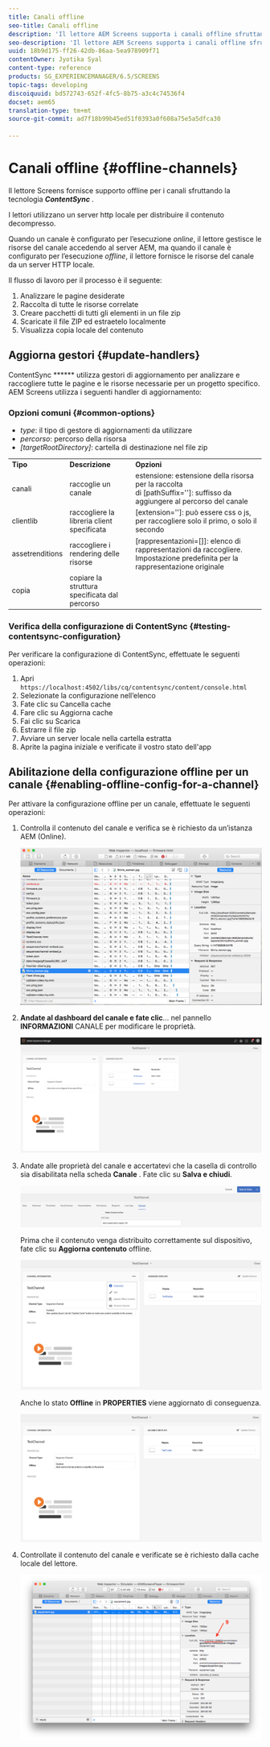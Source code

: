 ```yaml
---
title: Canali offline
seo-title: Canali offline
description: 'Il lettore AEM Screens supporta i canali offline sfruttando la tecnologia ContentSync. Segui questa pagina per saperne di più sui gestori di aggiornamenti e sull''abilitazione della configurazione offline per un canale.  '
seo-description: 'Il lettore AEM Screens supporta i canali offline sfruttando la tecnologia ContentSync. Segui questa pagina per saperne di più sui gestori di aggiornamenti e sull''abilitazione della configurazione offline per un canale.  '
uuid: 18b9d175-ff26-42db-86aa-5ea978909f71
contentOwner: Jyotika Syal
content-type: reference
products: SG_EXPERIENCEMANAGER/6.5/SCREENS
topic-tags: developing
discoiquuid: bd572743-652f-4fc5-8b75-a3c4c74536f4
docset: aem65
translation-type: tm+mt
source-git-commit: ad7f18b99b45ed51f0393a0f608a75e5a5dfca30

---
```



# Canali offline {#offline-channels}

Il lettore Screens fornisce supporto offline per i canali sfruttando la tecnologia ***ContentSync*** .

I lettori utilizzano un server http locale per distribuire il contenuto decompresso.

Quando un canale è configurato per l’esecuzione *online*, il lettore gestisce le risorse del canale accedendo al server AEM, ma quando il canale è configurato per l’esecuzione *offline*, il lettore fornisce le risorse del canale da un server HTTP locale.

Il flusso di lavoro per il processo è il seguente:

1. Analizzare le pagine desiderate
1. Raccolta di tutte le risorse correlate
1. Creare pacchetti di tutti gli elementi in un file zip
1. Scaricate il file ZIP ed estraetelo localmente
1. Visualizza copia locale del contenuto

## Aggiorna gestori {#update-handlers}

ContentSync ****** utilizza gestori di aggiornamento per analizzare e raccogliere tutte le pagine e le risorse necessarie per un progetto specifico. AEM Screens utilizza i seguenti handler di aggiornamento:

### Opzioni comuni {#common-options}

* *type*: il tipo di gestore di aggiornamenti da utilizzare
* *percorso*: percorso della risorsa
* *[targetRootDirectory]*: cartella di destinazione nel file zip

<table>
 <tbody>
  <tr>
   <td><strong>Tipo</strong></td> 
   <td><strong>Descrizione</strong></td> 
   <td><strong>Opzioni</strong></td> 
  </tr>
  <tr>
   <td>canali</td> 
   <td>raccoglie un canale</td> 
   <td>estensione: estensione della risorsa per la raccolta<br /> di [pathSuffix='']: suffisso da aggiungere al percorso del canale<br /> </td> 
  </tr>
  <tr>
   <td>clientlib</td> 
   <td>raccogliere la libreria client specificata</td> 
   <td>[extension='']: può essere css o js, per raccogliere solo il primo, o solo il secondo</td> 
  </tr>
  <tr>
   <td>assetrenditions</td> 
   <td>raccogliere i rendering delle risorse</td> 
   <td>[rappresentazioni=[]]: elenco di rappresentazioni da raccogliere. Impostazione predefinita per la rappresentazione originale</td> 
  </tr>
  <tr>
   <td>copia</td> 
   <td>copiare la struttura specificata dal percorso</td> 
   <td> </td> 
  </tr>
 </tbody>
</table>

### Verifica della configurazione di ContentSync {#testing-contentsync-configuration}

Per verificare la configurazione di ContentSync, effettuate le seguenti operazioni:

1. Apri `https://localhost:4502/libs/cq/contentsync/content/console.html`
1. Selezionate la configurazione nell’elenco
1. Fate clic su Cancella cache
1. Fare clic su Aggiorna cache
1. Fai clic su Scarica
1. Estrarre il file zip
1. Avviare un server locale nella cartella estratta
1. Aprite la pagina iniziale e verificate il vostro stato dell'app

## Abilitazione della configurazione offline per un canale {#enabling-offline-config-for-a-channel}

Per attivare la configurazione offline per un canale, effettuate le seguenti operazioni:

1. Controlla il contenuto del canale e verifica se è richiesto da un’istanza AEM (Online).

   ![chlimage_1-24](assets/chlimage_1-24.png)

1. **Andate al dashboard del canale e fate clic**... nel pannello **INFORMAZIONI** CANALE per modificare le proprietà.

   ![chlimage_1-25](assets/chlimage_1-25.png)

1. Andate alle proprietà del canale e accertatevi che la casella di controllo sia disabilitata nella scheda **Canale** . Fate clic su **Salva e chiudi**.

   ![screen_shot_2017-12-19at122422pm](assets/screen_shot_2017-12-19at122422pm.png)

   Prima che il contenuto venga distribuito correttamente sul dispositivo, fate clic su **Aggiorna contenuto** offline.

   ![screen_shot_2017-12-19at122637pm](assets/screen_shot_2017-12-19at122637pm.png)

   Anche lo stato **Offline** in **PROPERTIES** viene aggiornato di conseguenza.

   ![screen_shot_2017-12-19at124735pm](assets/screen_shot_2017-12-19at124735pm.png)

1. Controllate il contenuto del canale e verificate se è richiesto dalla cache locale del lettore.

   ![chlimage_1-26](assets/chlimage_1-26.png)

